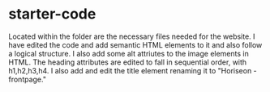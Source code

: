# starter-code

Located within the folder are the necessary files needed for the website.
I have edited the code and add semantic HTML elements to it and also follow a logical structure.
I also add some alt attriutes to the image elements in HTML.
The heading attributes are edited to fall in sequential order, with h1,h2,h3,h4.
I also add and edit the title element renaming it to "Horiseon - frontpage."
